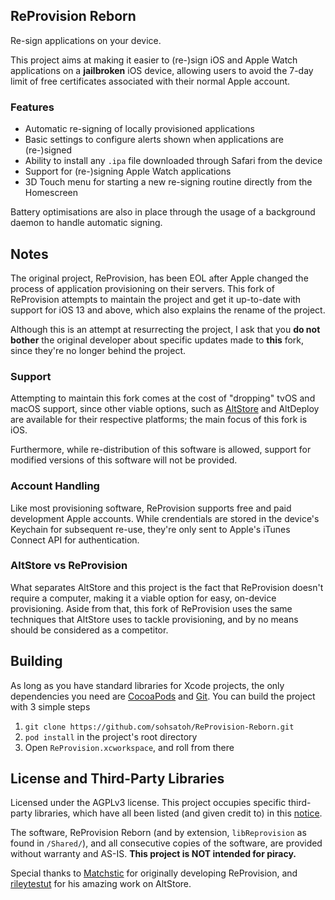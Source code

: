 ## ReProvision Reborn
Re-sign applications on your device.

This project aims at making it easier to (re-)sign iOS and Apple Watch applications on a **jailbroken** iOS device, allowing users to avoid the 7-day limit of free certificates associated with their normal Apple account.

### Features
- Automatic re-signing of locally provisioned applications
- Basic settings to configure alerts shown when applications are (re-)signed
- Ability to install any ``.ipa`` file downloaded through Safari from the device
- Support for (re-)signing Apple Watch applications
- 3D Touch menu for starting a new re-signing routine directly from the Homescreen

Battery optimisations are also in place through the usage of a background daemon to handle automatic signing.

## Notes
The original project, ReProvision, has been EOL after Apple changed the process of application provisioning on their servers. This fork of ReProvision attempts to maintain the project and get it up-to-date with support for iOS 13 and above, which also explains the rename of the project.

Although this is an attempt at resurrecting the project, I ask that you **do not bother** the original developer about specific updates made to **this** fork, since they're no longer behind the project.

### Support
Attempting to maintain this fork comes at the cost of "dropping" tvOS and macOS support, since other viable options, such as [AltStore](https://github.com/rileytestut/AltStore) and AltDeploy are available for their respective platforms; the main focus of this fork is iOS.

Furthermore, while re-distribution of this software is allowed, support for modified versions of this software will not be provided.  

### Account Handling
Like most provisioning software, ReProvision supports free and paid development Apple accounts. While crendentials are stored in the device's Keychain for subsequent re-use, they're only sent to Apple's iTunes Connect API for authentication.

### AltStore vs ReProvision
What separates AltStore and this project is the fact that ReProvision doesn't require a computer, making it a viable option for easy, on-device provisioning. Aside from that, this fork of ReProvision uses the same techniques that AltStore uses to tackle provisioning, and by no means should be considered as a competitor.

## Building
As long as you have standard libraries for Xcode projects, the only dependencies you need are [CocoaPods](https://github.com/CocoaPods/CocoaPods) and [Git](https://git-scm.com/downloads). You can build the project with 3 simple steps
1. ``git clone https://github.com/sohsatoh/ReProvision-Reborn.git``
2. ``pod install`` in the project's root directory
3. Open ``ReProvision.xcworkspace``, and roll from there

## License and Third-Party Libraries
Licensed under the AGPLv3 license. This project occupies specific third-party libraries, which have all been listed (and given credit to) in this [notice](https://raw.githubusercontent.com/sohsatoh/ReProvision/master/iOS/HTML/openSourceLicenses.html).

The software, ReProvision Reborn (and by extension, ``libReprovision`` as found in ``/Shared/``), and all consecutive copies of the software, are provided without warranty and AS-IS. **This project is NOT intended for piracy.**

Special thanks to [Matchstic](https://github.com/Matchstic) for originally developing ReProvision, and [rileytestut](https://github.com/rileytestut) for his amazing work on AltStore.

